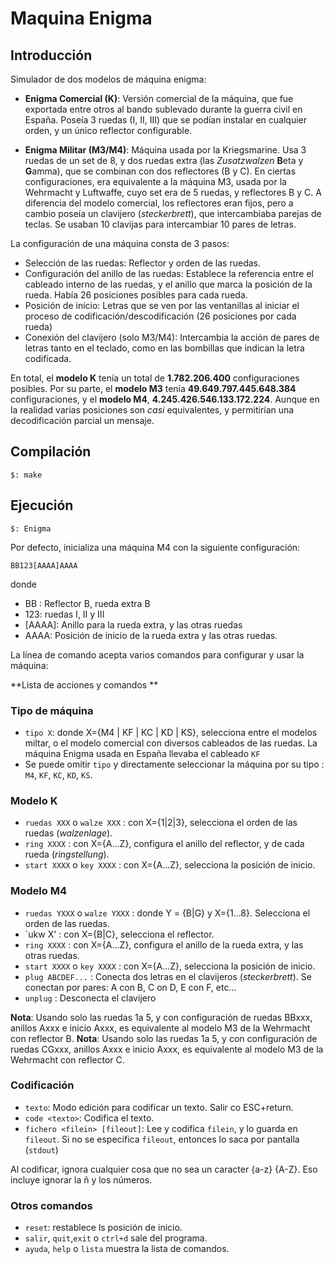 # Maquina Enigma

## Introducción

Simulador de dos modelos de máquina enigma:

- **Enigma Comercial (K)**: Versión comercial de la máquina, que fue exportada entre otros al bando sublevado durante la guerra civil en España. Poseía 3 ruedas (I, II, III) que se podían instalar en cualquier orden, y un único reflector configurable. 

- **Enigma Militar (M3/M4)**: Máquina usada por la Kriegsmarine. Usa 3 ruedas de un set de 8, y dos ruedas extra (las *Zusatzwalzen* **B**eta y **G**amma), que se combinan con dos reflectores (B y C).  En ciertas configuraciones, era equivalente a la máquina M3, usada por la Wehrmacht y Luftwaffe,  cuyo set era de 5 ruedas, y reflectores B y C. A diferencia del modelo comercial, los reflectores eran fijos, pero a cambio poseía un clavijero (*steckerbrett*), que intercambiaba parejas de teclas. Se usaban 10 clavijas para intercambiar 10 pares de letras.

La configuración de una máquina consta de 3 pasos:

- Selección de las ruedas: Reflector y orden de las ruedas.
- Configuración del anillo de las ruedas: Establece la referencia entre el cableado interno de las ruedas, y el anillo que marca la posición de la rueda.  Había 26 posiciones posibles para cada rueda.
- Posición de inicio: Letras que se ven por las ventanillas al iniciar el proceso de codificación/descodificación (26 posiciones por cada rueda)
- Conexión del clavijero (solo M3/M4): Intercambia la acción de pares de letras tanto en el teclado, como en las bombillas que indican la letra codificada.

En total, el **modelo K** tenía un total de **1.782.206.400** configuraciones posibles. Por su parte, el **modelo M3** tenía **49.649.797.445.648.384**  configuraciones, y el **modelo M4**, **4.245.426.546.133.172.224**. Aunque en la realidad varias  posiciones son *casi* equivalentes, y permitirían una decodificación parcial un mensaje.

## Compilación

    $: make

## Ejecución

    $: Enigma

Por defecto, inicializa una máquina M4 con la siguiente configuración:

    BB123[AAAA]AAAA

donde

 - BB : Reflector B, rueda extra B
 - 123: ruedas I, II y III
 - [AAAA]: Anillo para la rueda extra, y las otras ruedas
 - AAAA: Posición de inicio de la rueda extra y las otras ruedas.

La línea de comando acepta varios comandos para configurar y usar la máquina:

**Lista de acciones y comandos **

### Tipo de máquina

- `tipo X`: donde X={M4 | KF | KC | KD | KS}, selecciona entre el modelos miltar, o el modelo comercial con diversos cableados de las ruedas. La máquina Enigma usada en España llevaba el cableado `KF`
- Se puede omitir `tipo` y directamente seleccionar la máquina por su tipo : `M4`, `KF`, `KC`, `KD`, `KS`.

### Modelo K
- `ruedas XXX` o `walze XXX` : con X={1|2|3}, selecciona el orden de las ruedas (*walzenlage*).
- `ring XXXX` : con X={A...Z}, configura el anillo del reflector, y de cada rueda (*ringstellung*).
- `start XXXX` o `key XXXX` : con X={A...Z}, selecciona la posición de inicio. 

### Modelo M4
- `ruedas YXXX` o `walze YXXX` : donde Y = {B|G} y X={1...8}. Selecciona el orden de las ruedas.
- `ukw X' : con X={B|C}, selecciona el reflector.
- `ring XXXX` : con X={A...Z}, configura el anillo de la rueda extra, y las otras ruedas.
- `start XXXX` o `key XXXX` : con X={A...Z}, selecciona la posición de inicio.
- `plug ABCDEF...` : Conecta dos letras en el clavijeros (*steckerbrett*). Se conectan por pares: A con B, C on D, E con F, etc...
- `unplug` : Desconecta el clavijero

**Nota**: Usando solo las ruedas 1a 5, y con configuración de ruedas BBxxx,  anillos Axxx e inicio Axxx, es equivalente al modelo  M3 de la Wehrmacht con reflector B. 
**Nota**: Usando solo las ruedas 1a 5, y con configuración de ruedas CGxxx,  anillos Axxx e inicio Axxx, es equivalente al modelo  M3 de la Wehrmacht con reflector C.

### Codificación

- `texto`: Modo edición para codificar un texto. Salir co ESC+return.
- `code <texto>`: Codifica el texto.
- `fichero <filein> [fileout]`: Lee y codifica `filein`, y lo guarda en `fileout`. Si no se especifica `fileout`, entonces lo saca por pantalla (`stdout`)

Al codificar, ignora cualquier cosa que no sea un caracter {a-z} {A-Z}. Eso incluye ignorar la ñ y los números.


### Otros comandos

- `reset`: restablece ls posición de inicio.
- `salir`, `quit`,`exit` o `ctrl+d` sale del programa.
- `ayuda`, `help` o `lista` muestra la lista de comandos.
